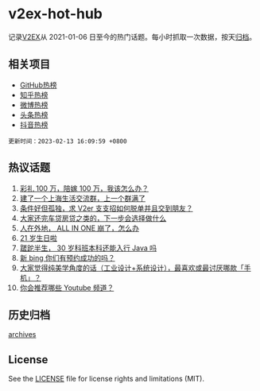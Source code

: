 # v2ex-hot-hub

 记录[V2EX](https://www.v2ex.com/)从 2021-01-06 日至今的热门话题。每小时抓取一次数据，按天[归档](archives)。
 
 ## 相关项目

- [GitHub热榜](https://github.com/snaildev/github-hot-hub)
- [知乎热榜](https://github.com/snaildev/zhihu-hot-hub)
- [微博热榜](https://github.com/snaildev/weibo-hot-hub)
- [头条热榜](https://github.com/snaildev/toutiao-hot-hub)
- [抖音热榜](https://github.com/snaildev/douyin-hot-hub)


 `更新时间：2023-02-13 16:09:59 +0800`

## 热议话题

1. [彩礼 100 万，陪嫁 100 万，我该怎么办？](https://www.v2ex.com/t/915584)
1. [建了一个上海生活交流群，上一个群满了](https://www.v2ex.com/t/915568)
1. [条件好但孤独，求 V2er 支支招如何脱单并且交到朋友？](https://www.v2ex.com/t/915527)
1. [大家还完车贷房贷之类的，下一步会选择做什么](https://www.v2ex.com/t/915427)
1. [人在外地， ALL IN ONE 崩了，怎么办](https://www.v2ex.com/t/915464)
1. [21 岁生日啦](https://www.v2ex.com/t/915514)
1. [蹉跎半生， 30 岁科班本科还能入行 Java 吗](https://www.v2ex.com/t/915532)
1. [新 bing 你们有预约成功的吗？](https://www.v2ex.com/t/915475)
1. [大家觉得纯美学角度的话（工业设计+系统设计），最喜欢或最讨厌哪款「手机」？](https://www.v2ex.com/t/915592)
1. [你会推荐哪些 Youtube 频道？](https://www.v2ex.com/t/915528)

## 历史归档

[archives](archives)

## License

See the [LICENSE](LICENSE) file for license rights and limitations (MIT).

